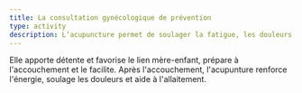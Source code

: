 ```yaml
---
title: La consultation gynécologique de prévention
type: activity
description: L‘acupuncture permet de soulager la fatigue, les douleurs, les troubles digestifs les troubles circulatoires et l'insomnie au cours de la grossesse.
---
```


Elle apporte détente et favorise le lien mère-enfant, prépare à l'accouchement et le facilite. Après l'accouchement, l'acupunture renforce l'énergie, soulage les douleurs et aide à l'allaitement.
